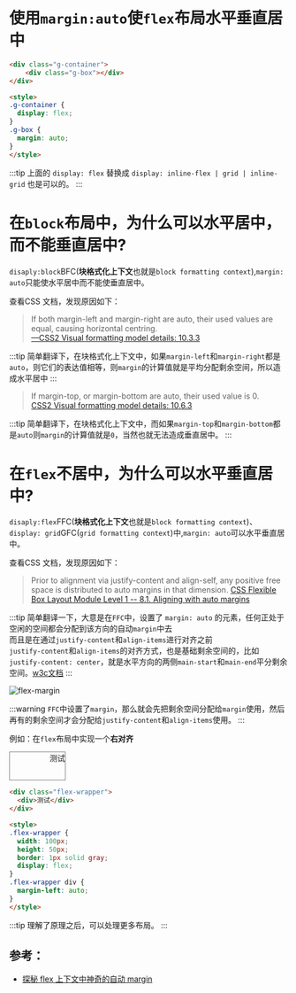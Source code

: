 # 使用`margin:auto`使`flex`布局水平垂直居中

```HTML
<div class="g-container">
    <div class="g-box"></div>
</div>

<style>
.g-container {
  display: flex;
}
.g-box {
  margin: auto;
}
</style>
```

:::tip
上面的 `display: flex` 替换成 `display: inline-flex | grid | inline-grid` 也是可以的。
:::

# 在`block`布局中，为什么可以水平居中，而不能垂直居中?

`disaply:block`BFC(**块格式化上下文**也就是`block formatting context`),`margin: auto`只能使水平居中而不能使垂直居中。

查看CSS 文档，发现原因如下：

> If both margin-left and margin-right are auto, their used values are equal, causing horizontal centring.</br>
> [—CSS2 Visual formatting model details: 10.3.3](https://www.w3.org/TR/CSS2/visudet.html#Computing_heights_and_margins)

:::tip
简单翻译下，在块格式化上下文中，如果`margin-left`和`margin-right`都是`auto`，则它们的表达值相等，则`margin`的计算值就是平均分配剩余空间，所以造成水平居中
:::

> If margin-top, or margin-bottom are auto, their used value is 0.</br>
> [CSS2 Visual formatting model details: 10.6.3](https://www.w3.org/TR/CSS2/visudet.html#Computing_heights_and_margins)

:::tip
简单翻译下，在块格式化上下文中，而如果`margin-top`和`margin-bottom`都是`auto`则`margin`的计算值就是`0`，当然也就无法造成垂直居中。
:::

# 在`flex`不居中，为什么可以水平垂直居中?

`disaply:flex`FFC(**块格式化上下文**也就是`block formatting context`)、`display: grid`GFC(`grid formatting context`)中,`margin: auto`可以水平垂直居中。

查看CSS 文档，发现原因如下：

> Prior to alignment via justify-content and align-self, any positive free space is distributed to auto margins in that dimension.
> [CSS Flexible Box Layout Module Level 1 -- 8.1. Aligning with auto margins](https://www.w3.org/TR/2018/CR-css-flexbox-1-20181119/#auto-margins)

:::tip
简单翻译一下，大意是在`FFC`中，设置了 `margin: auto` 的元素，任何正处于空闲的空间都会分配到该方向的自动`margin`中去</br>
而且是在通过`justify-content`和`align-items`进行对齐之前</br>
`justify-content`和`align-items`的对齐方式，也是基础剩余空间的，比如`justify-content: center`，就是水平方向的两侧`main-start`和`main-end`平分剩余空间。[w3c文档](https://www.w3.org/TR/2018/CR-css-flexbox-1-20181119/#justify-content-property)
:::

![flex-margin](https://mp1.oss-cn-beijing.aliyuncs.com/blog/flex-pack.svg)

:::warning
`FFC`中设置了`margin`，那么就会先把剩余空间分配给`margin`使用，然后再有的剩余空间才会分配给`justify-content`和`align-items`使用。
:::

例如：在`flex`布局中实现一个**右对齐**

<div class="flex-wrapper">
  <div>测试</div>
</div>

<style>
.flex-wrapper {
  width: 100px;
  height: 50px;
  border: 1px solid gray;
  display: flex;
}
.flex-wrapper div {
  margin-left: auto;
}
</style>

```HTML
<div class="flex-wrapper">
  <div>测试</div>
</div>

<style>
.flex-wrapper {
  width: 100px;
  height: 50px;
  border: 1px solid gray;
  display: flex;
}
.flex-wrapper div {
  margin-left: auto;
}
</style>
```

:::tip
理解了原理之后，可以处理更多布局。
:::

## 参考：

- [探秘 flex 上下文中神奇的自动 margin](https://juejin.im/post/5ce60afde51d455ca04361b1)